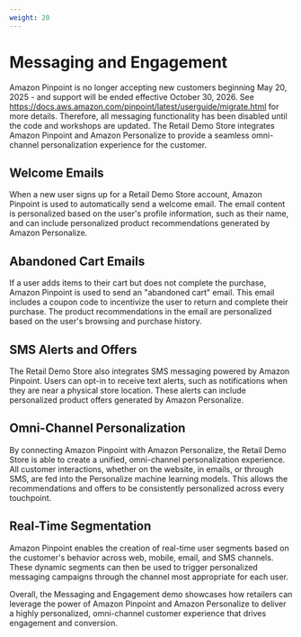 ```yaml
---
weight: 20
---
```

# Messaging and Engagement

Amazon Pinpoint is no longer accepting new customers beginning May 20, 2025 - and support will be ended effective October 30, 2026.  See https://docs.aws.amazon.com/pinpoint/latest/userguide/migrate.html for more details.  Therefore, all messaging functionality has been disabled until the code and workshops are updated.
The Retail Demo Store integrates Amazon Pinpoint and Amazon Personalize to provide a seamless omni-channel personalization experience for the customer.

## Welcome Emails

When a new user signs up for a Retail Demo Store account, Amazon Pinpoint is used to automatically send a welcome email. The email content is personalized based on the user's profile information, such as their name, and can include personalized product recommendations generated by Amazon Personalize.

## Abandoned Cart Emails

If a user adds items to their cart but does not complete the purchase, Amazon Pinpoint is used to send an "abandoned cart" email. This email includes a coupon code to incentivize the user to return and complete their purchase. The product recommendations in the email are personalized based on the user's browsing and purchase history.

## SMS Alerts and Offers

The Retail Demo Store also integrates SMS messaging powered by Amazon Pinpoint. Users can opt-in to receive text alerts, such as notifications when they are near a physical store location. These alerts can include personalized product offers generated by Amazon Personalize.

## Omni-Channel Personalization

By connecting Amazon Pinpoint with Amazon Personalize, the Retail Demo Store is able to create a unified, omni-channel personalization experience. All customer interactions, whether on the website, in emails, or through SMS, are fed into the Personalize machine learning models. This allows the recommendations and offers to be consistently personalized across every touchpoint.

## Real-Time Segmentation

Amazon Pinpoint enables the creation of real-time user segments based on the customer's behavior across web, mobile, email, and SMS channels. These dynamic segments can then be used to trigger personalized messaging campaigns through the channel most appropriate for each user.

Overall, the Messaging and Engagement demo showcases how retailers can leverage the power of Amazon Pinpoint and Amazon Personalize to deliver a highly personalized, omni-channel customer experience that drives engagement and conversion.